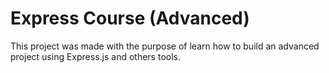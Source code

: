 # Express Course (Advanced)
This project was made with the purpose of learn how to build an advanced project using Express.js and others tools.

